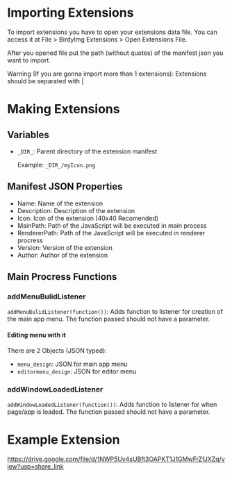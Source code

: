 # Importing Extensions

To import extensions you have to open your extensions data file. You can access it at File > BirdyImg Extensions > Open Extensions File.

After you opened file put the path (without quotes) of the manifest json you want to import.

Warning (If you are gonna import more than 1 extensions): Extensions should be separated with |

# Making Extensions
## Variables
* `_DIR_`: Parent directory of the extension manifest

  Example: `_DIR_/myIcon.png`
## Manifest JSON Properties
* Name: Name of the extension
* Description: Description of the extension
* Icon: Icon of the extension (40x40 Recomended)
* MainPath: Path of the JavaScript will be executed in main process
* RendererPath: Path of the JavaScript will be executed in renderer procress
* Version: Version of the extension
* Author: Author of the extension

## Main Procress Functions
### addMenuBulidListener
`addMenuBulidListener(function())`: Adds function to listener for creation of the main app menu. The function passed should not have a parameter.
#### Editing menu with it
There are 2 Objects (JSON typed):
* `menu_design`: JSON for main app menu
* `editormenu_design`: JSON for editor menu
### addWindowLoadedListener
`addWindowLoadedListener(function())`: Adds function to listener for when page/app is loaded. The function passed should not have a parameter.

# Example Extension
https://drive.google.com/file/d/1NWP5Uv4sUBft3OAPKT1J1GMwFrZfJXZq/view?usp=share_link
